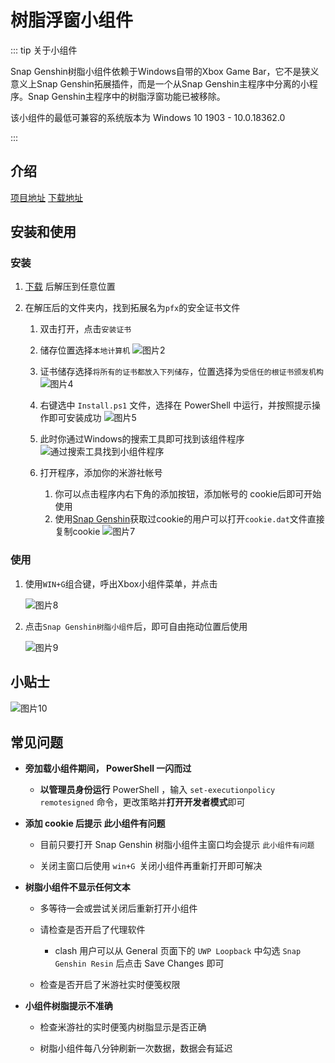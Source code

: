 # 树脂浮窗小组件

::: tip 关于小组件

Snap Genshin树脂小组件依赖于Windows自带的Xbox Game Bar，它不是狭义意义上Snap Genshin拓展插件，而是一个从Snap Genshin主程序中分离的小程序。Snap Genshin主程序中的树脂浮窗功能已被移除。

该小组件的最低可兼容的系统版本为 Windows 10 1903 - 10.0.18362.0

:::

## 介绍

[项目地址](https://github.com/DGP-Studio/DGP.Genshin.GamebarWidget) 
[下载地址](https://github.com/DGP-Studio/DGP.Genshin.GamebarWidget/releases/latest)

## 安装和使用

### 安装
1. [下载](https://github.com/DGP-Studio/DGP.Genshin.GamebarWidget/releases) 后解压到任意位置

2. 在解压后的文件夹内，找到拓展名为`pfx`的安全证书文件

    1. 双击打开，点击`安装证书`

    2. 储存位置选择`本地计算机`
      ![图片2](https://user-images.githubusercontent.com/52618207/155873209-c86df2c4-d240-43b8-a346-db9d004f1104.png)

    3. 证书储存选择`将所有的证书都放入下列储存`，位置选择为`受信任的根证书颁发机构`
      ![图片4](https://user-images.githubusercontent.com/52618207/155873397-911e7042-e626-4cd5-962c-64d0ba702b5a.png)

    4.  右键选中 `Install.ps1` 文件，选择在 PowerShell 中运行，并按照提示操作即可安装成功
      ![图片5](https://user-images.githubusercontent.com/52618207/155873441-ae5caa20-1fb9-4c07-8d46-5c304052cbe8.png)

    5. 此时你通过Windows的搜索工具即可找到该组件程序    
      ![通过搜索工具找到小组件程序](https://user-images.githubusercontent.com/10614984/155932570-d83f8c6d-6456-4530-9bec-c5d16a67e1f6.png)

    6. 打开程序，添加你的米游社帐号
        1. 你可以点击程序内右下角的添加按钮，添加帐号的 cookie后即可开始使用 
        2. 使用[Snap Genshin](https://github.com/DGP-Studio/Snap.Genshin)获取过cookie的用户可以打开`cookie.dat`文件直接复制cookie
          ![图片7](https://user-images.githubusercontent.com/52618207/155873480-d8a1392c-162e-45fe-b7ea-49d3ecf2b6c0.png)

### 使用
1. 使用` WIN+G `组合键，呼出Xbox小组件菜单，并点击

    ![图片8](https://user-images.githubusercontent.com/52618207/155873697-9a0095a8-ad16-42ed-b96e-451ae442944c.png)

2. 点击`Snap Genshin树脂小组件`后，即可自由拖动位置后使用

    ![图片9](https://user-images.githubusercontent.com/52618207/155873753-bc741026-e245-49e1-9d2f-ba82d0b353b9.png)

## 小贴士
![图片10](https://user-images.githubusercontent.com/52618207/155873824-1ffd4de3-d7c2-45f0-b8e9-60c1c1fd2984.png)

## 常见问题
- **旁加载小组件期间， PowerShell 一闪而过**

  - **以管理员身份运行** PowerShell ，输入 `set-executionpolicy remotesigned` 命令，更改策略并**打开开发者模式**即可

- **添加 cookie 后提示 此小组件有问题**

  - 目前只要打开 Snap Genshin 树脂小组件主窗口均会提示 `此小组件有问题`

  - 关闭主窗口后使用 `win+G `关闭小组件再重新打开即可解决

- **树脂小组件不显示任何文本**

  - 多等待一会或尝试关闭后重新打开小组件

  - 请检查是否开启了代理软件
    - clash 用户可以从 General 页面下的 `UWP Loopback` 中勾选 `Snap Genshin Resin` 后点击 Save Changes 即可
    
  - 检查是否开启了米游社实时便笺权限 

- **小组件树脂提示不准确**

  - 检查米游社的实时便笺内树脂显示是否正确
  
  - 树脂小组件每八分钟刷新一次数据，数据会有延迟

